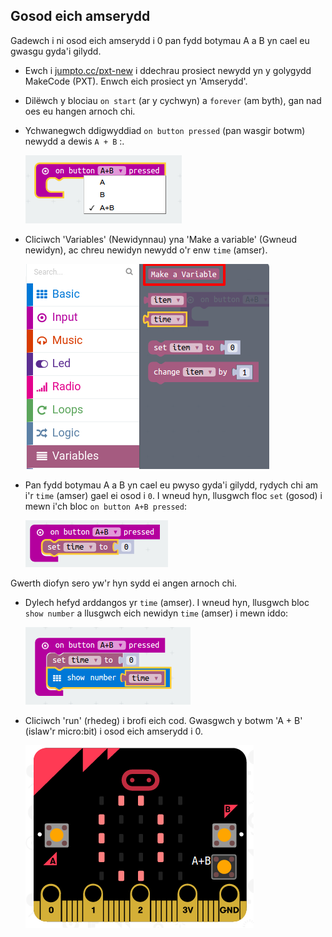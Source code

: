 ## Gosod eich amserydd

Gadewch i ni osod eich amserydd i 0 pan fydd botymau A a B yn cael eu gwasgu gyda'i gilydd.

+ Ewch i <a href="http://jumpto.cc/pxt-new" target="_blank">jumpto.cc/pxt-new</a> i ddechrau prosiect newydd yn y golygydd MakeCode (PXT). Enwch eich prosiect yn 'Amserydd'.

+ Dilëwch y blociau `on start` (ar y cychwyn) a `forever` (am byth), gan nad oes eu hangen arnoch chi.

+ Ychwanegwch ddigwyddiad `on button pressed` (pan wasgir botwm) newydd a dewis `A + B` :.
    
    ![sgrinlun](images/clock-a-b.png)

+ Cliciwch 'Variables' (Newidynnau) yna 'Make a variable' (Gwneud newidyn), ac chreu newidyn newydd o'r enw `time` (amser).
    
    ![sgrinlun](images/clock-var-time.png)

+ Pan fydd botymau A a B yn cael eu pwyso gyda'i gilydd, rydych chi am i'r `time` (amser) gael ei osod i `0`. I wneud hyn, llusgwch floc `set` (gosod) i mewn i'ch bloc `on button A+B pressed`:
    
    ![sgrinlun](images/clock-reset-1.png)

Gwerth diofyn sero yw'r hyn sydd ei angen arnoch chi.

+ Dylech hefyd arddangos yr `time` (amser). I wneud hyn, llusgwch bloc `show number` a llusgwch eich newidyn `time` (amser) i mewn iddo:
    
    ![sgrinlun](images/clock-reset-show.png)

+ Cliciwch 'run' (rhedeg) i brofi eich cod. Gwasgwch y botwm 'A + B' (islaw'r micro:bit) i osod eich amserydd i 0.
    
    ![sgrinlun](images/clock-test-reset.png)